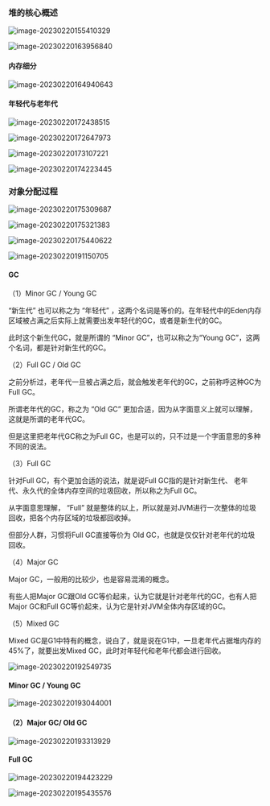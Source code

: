 ### 堆的核心概述

![image-20230220155410329](../image/image-20230220155410329.png)

![image-20230220163956840](../image/image-20230220163956840.png)

#### 内存细分

![image-20230220164940643](../image/image-20230220164940643.png)

#### 年轻代与老年代

![image-20230220172438515](../image/image-20230220172438515.png)



![image-20230220172647973](../image/image-20230220172647973.png)

![image-20230220173107221](../image/image-20230220173107221.png)

![image-20230220174223445](../image/image-20230220174223445.png)

### 对象分配过程

![image-20230220175309687](../image/image-20230220175309687.png)

![image-20230220175321383](../image/image-20230220175321383.png)

![image-20230220175440622](../image/image-20230220175440622.png)

![image-20230220191150705](../image/image-20230220191150705.png)





#### GC

（1）Minor GC / Young GC

“新生代” 也可以称之为 “年轻代” ，这两个名词是等价的。在年轻代中的Eden内存区域被占满之后实际上就需要出发年轻代的GC，或者是新生代的GC。

此时这个新生代GC，就是所谓的 “Minor GC”，也可以称之为“Young GC”，这两个名词，都是针对新生代的GC。

（2）Full GC / Old GC

之前分析过，老年代一旦被占满之后，就会触发老年代的GC，之前称呼这种GC为Full GC。

所谓老年代的GC，称之为 “Old GC” 更加合适，因为从字面意义上就可以理解，这就是所谓的老年代GC。

但是这里把老年代GC称之为Full GC，也是可以的，只不过是一个字面意思的多种不同的说法。

（3）Full GC

针对Full GC，有个更加合适的说法，就是说Full GC指的是针对新生代、 老年代、永久代的全体内存空间的垃圾回收，所以称之为Full GC。

从字面意思理解， “Full” 就是整体的以上，所以就是对JVM进行一次整体的垃圾回收，把各个内存区域的垃圾都回收掉。

但部分人群，习惯将Full GC直接等价为 Old GC，也就是仅仅针对老年代的垃圾回收。

（4）Major GC

Major GC，一般用的比较少，也是容易混淆的概念。

有些人把Major GC跟Old GC等价起来，认为它就是针对老年代的GC，也有人把Major GC和Full GC等价起来，认为它是针对JVM全体内存区域的GC。

（5）Mixed GC

Mixed GC是G1中特有的概念，说白了，就是说在G1中，一旦老年代占据堆内存的45%了，就要出发Mixed GC，此时对年轻代和老年代都会进行回收。

![image-20230220192549735](../image/image-20230220192549735.png)

#### Minor GC / Young GC

![image-20230220193044001](../image/image-20230220193044001.png)

#### （2）Major GC/ Old GC



![image-20230220193313929](../image/image-20230220193313929.png)



#### Full GC

![image-20230220194423229](../image/image-20230220194423229.png)







![image-20230220195435576](../image/image-20230220195435576.png)